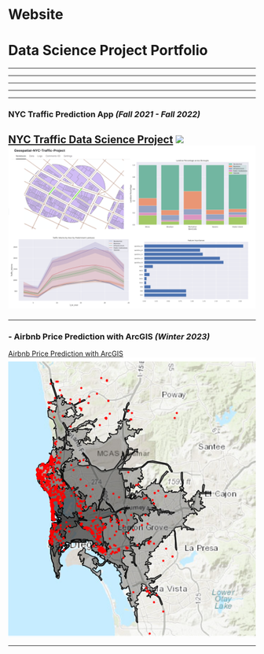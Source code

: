 # Website

<!--
Hello, I am **Benson Duong**, a Data Science student at the University of California, San Diego, learning about the fields of data science, programming, analysis, statistics, and machine learning. My projects and work have a recurring interest in social data, looking into business data or map data.
-->

<!--* In my work and projects, I've handled with all aspects of the data science project process for actionable, business impact:
  * Using ETL to retrieve online raw data and transform them to be usable for analysis and modeling
  * Accounting for pit-falls in data such as population bias or imbalanced data
  * Data analysis with plots and/or dashboards that can visually communicate business-minded story-telling
  * Developing predictive ML model and iteratively improving its accuracy metrics
  * Using Python programming to streamline and productionize these steps, making said business impacts easier to find, and more tidy for teammates
-->
<!--
* I work with the following data tools and more:
  * **Python**- 5 years of fluency (Pandas, NumPy, GeoPandas, Scikit-Learn, Matplotlib, TensorFlow, PyTorch, PySpark)
  * **SQL** (PostGreSQL, DuckDB, SQLite, Microsoft SQL Server), Snowflake
  * **Tableau**, **PowerBI**
  * **Microsoft Excel**
  * **R**
  * Other non data-science related languages or tools:
    * JavaScript, Java, Git, Docker. 
-->

<!--[Resume](BensonDuongLtxResumeV13tqh.pdf)-->


<!--These are some of the projects I've worked on independently or collaborated in. Some are school projects, and due to policy, might sometimes have privated github repo's, but nonetheless I can still provide descriptions of the techniques used.-->

# Data Science Project Portfolio

---
<!--### - Industry Research Capstone Project *(Fall 2022 - Winter 2023)*
[Industry Research Capstone Project](capstoneproject.md)
<img src="images/images_dsc180/image4.png?raw=true"/>-->
---

---
<!--
### Restaurant ML Recommender *(Fall 2022 - Winter 2023)*
[Restaurant Recommendation Data Science Project](food_recommendation_intro.md)
<img src="images/images_food_recommendation/keywords_business.png?raw=true"/>-->
---

---
### NYC Traffic Prediction App *(Fall 2021 - Fall 2022)*
[NYC Traffic Data Science Project](nyc_traffic_project.md)
<img src="images/images_nyc_traffic/nyc_traffic_optimized4.gif?raw=true"/>
<img src="images/traffic_data.png?raw=true"/>
---

---
### - Airbnb Price Prediction with ArcGIS *(Winter 2023)*
[Airbnb Price Prediction with ArcGIS](airbnb_sd.md)
<img src="images/images_airbnb_sd/servicearea.png?raw=true"/>
<!---img src="images/images_airbnb_sd/sd_airbnb_cover_img.png?raw=true"/--->
---

<!--
---
### - Image ML Auto-Captioner *(Fall 2022)*
[Image ML Auto-Captioner PyTorch Project with PyTorch](cse151b.md)
<img src="images/images_cse151b/image_autocaptioner.png">
---

---
### - Pyspark Text-based Customer Satisfaction Data Engineering Project *(Winter 2022)*
[Pyspark Text-based Customer Satisfaction Data Engineering Project](dsc102.md)
---

Pages: **1**,   [2](index_pg2.md)
-->
